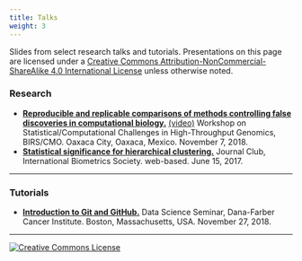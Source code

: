 ```yaml
---
title: Talks
weight: 3
---
```


Slides from select research talks and tutorials. Presentations on this page are licensed under a <a rel="license" href="http://creativecommons.org/licenses/by-nc-sa/4.0/">Creative Commons Attribution-NonCommercial-ShareAlike 4.0 International License</a> unless otherwise noted.

### Research

- [**Reproducible and replicable comparisons of methods controlling false discoveries in computational biology.**](https://www.birs.ca//cmo-workshops//2018/18w5202/files/Kimes_Patrick.pdf) [(video)](http://www.birs.ca/events/2018/5-day-workshops/18w5202/videos/watch/201811070903-Kimes.html) Workshop on Statistical/Computational Challenges in High-Throughput Genomics, BIRS/CMO. Oaxaca City, Oaxaca, Mexico. November 7, 2018.
- [**Statistical significance for hierarchical clustering.**](https://www.dropbox.com/s/qt8mtineaiaj2e0/kimesp_ibs.pdf?dl=0) Journal Club, International Biometrics Society. web-based. June 15, 2017.

---

### Tutorials

- [**Introduction to Git and GitHub.**](https://speakerdeck.com/pkimes/dfci-introduction-to-git-and-github) Data Science Seminar, Dana-Farber Cancer Institute. Boston, Massachusetts, USA. November 27, 2018.

---

<a rel="license" href="http://creativecommons.org/licenses/by-nc-sa/4.0/"><img alt="Creative Commons License" style="border-width:0" src="https://i.creativecommons.org/l/by-nc-sa/4.0/88x31.png" /></a>

